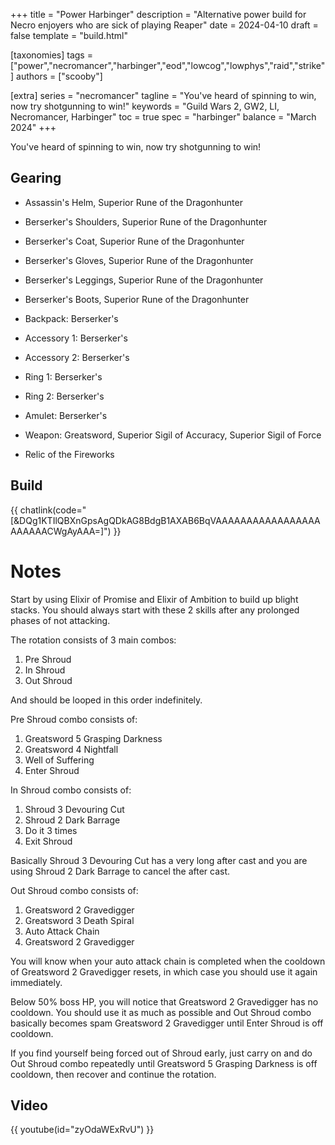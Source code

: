 +++
title = "Power Harbinger"
description = "Alternative power build for Necro enjoyers who are sick of playing Reaper"
date = 2024-04-10
draft = false
template = "build.html"

[taxonomies]
tags = ["power","necromancer","harbinger","eod","lowcog","lowphys","raid","strike"]
authors = ["scooby"]

[extra]
series = "necromancer"
tagline = "You've heard of spinning to win, now try shotgunning to win!"
keywords = "Guild Wars 2, GW2, LI, Necromancer, Harbinger"
toc = true
spec = "harbinger"
balance = "March 2024"
+++

You've heard of spinning to win, now try shotgunning to win!

## Gearing

- Assassin's Helm, Superior Rune of the Dragonhunter
- Berserker's Shoulders, Superior Rune of the Dragonhunter
- Berserker's Coat, Superior Rune of the Dragonhunter
- Berserker's Gloves, Superior Rune of the Dragonhunter
- Berserker's Leggings, Superior Rune of the Dragonhunter
- Berserker's Boots, Superior Rune of the Dragonhunter

- Backpack: Berserker's
- Accessory 1: Berserker's
- Accessory 2: Berserker's
- Ring 1: Berserker's
- Ring 2: Berserker's
- Amulet: Berserker's
- Weapon: Greatsword, Superior Sigil of Accuracy, Superior Sigil of Force
- Relic of the Fireworks

## Build

{{ chatlink(code="[&DQg1KTIlQBXnGpsAgQDkAG8BdgB1AXAB6BqVAAAAAAAAAAAAAAAAAAAAAAACWgAyAAA=]") }}

# Notes

Start by using Elixir of Promise and Elixir of Ambition to build up blight stacks. You should always start with these 2 skills after any prolonged phases of not attacking.

The rotation consists of 3 main combos:  
1. Pre Shroud  
1. In Shroud  
1. Out Shroud

And should be looped in this order indefinitely.

Pre Shroud combo consists of:  
1. Greatsword 5 Grasping Darkness  
1. Greatsword 4 Nightfall  
1. Well of Suffering  
1. Enter Shroud

In Shroud combo consists of:  
1. Shroud 3 Devouring Cut  
1. Shroud 2 Dark Barrage  
1. Do it 3 times  
1. Exit Shroud  

Basically Shroud 3 Devouring Cut has a very long after cast and you are using Shroud 2 Dark Barrage to cancel the after cast.

Out Shroud combo consists of:  
1. Greatsword 2 Gravedigger  
1. Greatsword 3 Death Spiral  
1. Auto Attack Chain  
1. Greatsword 2 Gravedigger  

You will know when your auto attack chain is completed when the cooldown of Greatsword 2 Gravedigger resets, in which case you should use it again immediately.

Below 50% boss HP, you will notice that Greatsword 2 Gravedigger has no cooldown. You should use it as much as possible and Out Shroud combo basically becomes spam Greatsword 2 Gravedigger until Enter Shroud is off cooldown.

If you find yourself being forced out of Shroud early, just carry on and do Out Shroud combo repeatedly until Greatsword 5 Grasping Darkness is off cooldown, then recover and continue the rotation.

## Video

{{ youtube(id="zyOdaWExRvU") }}
